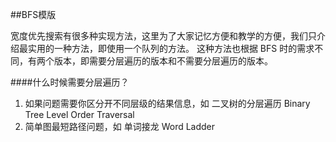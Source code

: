 ##BFS模版

宽度优先搜索有很多种实现方法，这里为了大家记忆方便和教学的方便，我们只介绍最实用的一种方法，即使用一个队列的方法。
这种方法也根据 BFS 时的需求不同，有两个版本，即需要分层遍历的版本和不需要分层遍历的版本。

####什么时候需要分层遍历？
1. 如果问题需要你区分开不同层级的结果信息，如 二叉树的分层遍历 Binary Tree Level Order Traversal
2. 简单图最短路径问题，如 单词接龙 Word Ladder